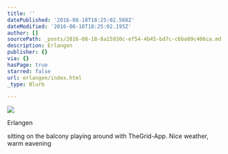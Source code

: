 ```yaml
---
title: ''
datePublished: '2016-08-18T18:25:02.568Z'
dateModified: '2016-08-18T18:25:02.195Z'
author: []
sourcePath: _posts/2016-08-18-8a15930c-ef54-4b45-bd7c-c6ba09c406ca.md
description: Erlangen
publisher: {}
via: {}
hasPage: true
starred: false
url: erlangen/index.html
_type: Blurb

---
```

![](https://the-grid-user-content.s3-us-west-2.amazonaws.com/8c3668e2-0cfc-4adf-a43a-cce21eedd8a3.jpg)

Erlangen

sitting on the balcony playing around with TheGrid-App. Nice weather, warm eavening
